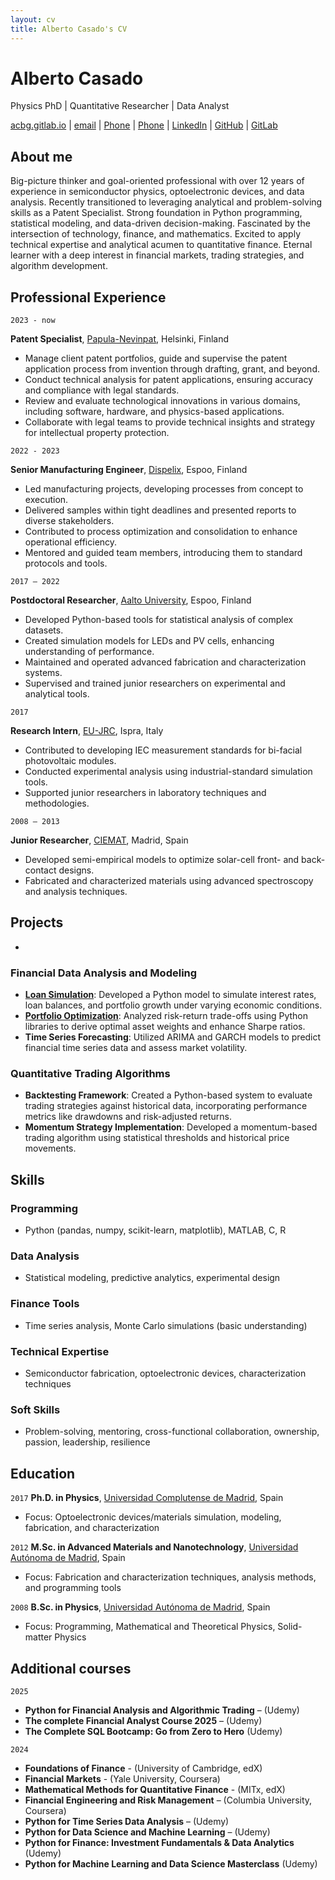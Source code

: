 ```yaml
---
layout: cv
title: Alberto Casado's CV
---
```

# Alberto Casado
Physics PhD | Quantitative Researcher | Data Analyst

<div id="webaddress">
<a href="http://acbg.gitlab.io/">acbg.gitlab.io</a>
| <a href="casado.alberto@gmail.com">email</a>
| <a href="358) 50 308 8737">Phone</a>
| <a href="(+358) 50 308 8737">Phone</a>
| <a href="linkedin.com/in/acbgg">LinkedIn</a>
| <a href="github.com/acbg">GitHub</a>
| <a href="gitlab.com/acbg">GitLab</a>

</div>


## About me

Big-picture thinker and goal-oriented professional with over 12 years of experience in semiconductor physics, optoelectronic devices, and data analysis.
Recently transitioned to leveraging analytical and problem-solving skills as a Patent Specialist.
Strong foundation in Python programming, statistical modeling, and data-driven decision-making.
Fascinated by the intersection of technology, finance, and mathematics.
Excited to apply technical expertise and analytical acumen to quantitative finance.
Eternal learner with a deep interest in financial markets, trading strategies, and algorithm development.

## Professional Experience

`2023 - now`
<!-- `Nov 2023 - now` -->
__Patent Specialist__, [Papula-Nevinpat](https://www.papula-nevinpat.com), Helsinki, Finland

- Manage client patent portfolios, guide and supervise the patent application process from invention through drafting, grant, and beyond.
- Conduct technical analysis for patent applications, ensuring accuracy and compliance with legal standards.
- Review and evaluate technological innovations in various domains, including software, hardware, and physics-based applications.
- Collaborate with legal teams to provide technical insights and strategy for intellectual property protection.

`2022 - 2023`
<!-- `Apr 2022 - Oct 2023` -->
__Senior Manufacturing Engineer__, [Dispelix](https://www.dispelix.com), Espoo, Finland

- Led manufacturing projects, developing processes from concept to execution.
- Delivered samples within tight deadlines and presented reports to diverse stakeholders.
- Contributed to process optimization and consolidation to enhance operational efficiency.
- Mentored and guided team members, introducing them to standard protocols and tools.

`2017 – 2022`
<!-- `Nov 2017 – Mar 2022` -->
__Postdoctoral Researcher__, [Aalto University](https://www.aalto.fi), Espoo, Finland

- Developed Python-based tools for statistical analysis of complex datasets.
- Created simulation models for LEDs and PV cells, enhancing understanding of performance.
- Maintained and operated advanced fabrication and characterization systems.
- Supervised and trained junior researchers on experimental and analytical tools.

`2017`
<!-- `May 2017 – Oct 2017` -->
__Research Intern__, [EU-JRC](https://joint-research-centre.ec.europa.eu/index_en), Ispra, Italy

- Contributed to developing IEC measurement standards for bi-facial photovoltaic modules.
- Conducted experimental analysis using industrial-standard simulation tools.
- Supported junior researchers in laboratory techniques and methodologies.

`2008 – 2013`
<!-- `Sep 2008 – Sep 2013` -->
__Junior Researcher__, [CIEMAT](https://www.ciemat.es), Madrid, Spain

- Developed semi-empirical models to optimize solar-cell front- and back-contact designs.
- Fabricated and characterized materials using advanced spectroscopy and analysis techniques.

## Projects

-

### Financial Data Analysis and Modeling

- **[Loan Simulation](https://github.com/acbg/loan_simulations)**: Developed a Python model to simulate interest rates, loan balances, and portfolio growth under varying economic conditions.
- **[Portfolio Optimization](https://github.com/acbg/portfolio_optimization)**: Analyzed risk-return trade-offs using Python libraries to derive optimal asset weights and enhance Sharpe ratios.
- **Time Series Forecasting**: Utilized ARIMA and GARCH models to predict financial time series data and assess market volatility.

### Quantitative Trading Algorithms

- **Backtesting Framework**: Created a Python-based system to evaluate trading strategies against historical data, incorporating performance metrics like drawdowns and risk-adjusted returns.
- **Momentum Strategy Implementation**: Developed a momentum-based trading algorithm using statistical thresholds and historical price movements.


## Skills

### Programming
- Python (pandas, numpy, scikit-learn, matplotlib), MATLAB, C, R
### Data Analysis
- Statistical modeling, predictive analytics, experimental design
### Finance Tools
- Time series analysis, Monte Carlo simulations (basic understanding)
### Technical Expertise
- Semiconductor fabrication, optoelectronic devices, characterization techniques
### Soft Skills
- Problem-solving, mentoring, cross-functional collaboration, ownership, passion, leadership, resilience

## Education

`2017`
__Ph.D. in Physics__, [Universidad Complutense de Madrid](https://www.ucm.es), Spain

- Focus: Optoelectronic devices/materials simulation, modeling, fabrication, and characterization

`2012`
__M.Sc. in Advanced Materials and Nanotechnology__, [Universidad Autónoma de Madrid](https://www.uam.es), Spain

- Focus: Fabrication and characterization techniques, analysis methods, and programming tools

`2008`
__B.Sc. in Physics__, [Universidad Autónoma de Madrid](https://www.uam.es), Spain
- Focus: Programming, Mathematical and Theoretical Physics, Solid-matter Physics

## Additional courses

`2025`
- __Python for Financial Analysis and Algorithmic Trading__ – (Udemy)
- __The complete Financial Analyst Course 2025__ – (Udemy)
- __The Complete SQL Bootcamp: Go from Zero to Hero__ (Udemy)

`2024`
- __Foundations of Finance__ - (University of Cambridge, edX)
- __Financial Markets__ - (Yale University, Coursera)
- __Mathematical Methods for Quantitative Finance__ - (MITx, edX)
- __Financial Engineering and Risk Management__ – (Columbia University, Coursera)
- __Python for Time Series Data Analysis__ – (Udemy)
- __Python for Data Science and Machine Learning__ – (Udemy)
- __Python for Finance: Investment Fundamentals & Data Analytics__ (Udemy)
- __Python for Machine Learning and Data Science Masterclass__ (Udemy)

<!-- ## Job application summary -->
<!--  -->
<!-- As a seasoned physicist with a rich background in data analysis, programming, and research, I am eager to transition into a quantitative finance role. -->
<!-- My 12+ years of experience in technical problem-solving and statistical modeling, combined with recent legal and technical analysis expertise as a Patent Specialist, equip me to tackle complex challenges in financial markets. -->
<!-- Proficient in Python, statistical tools, and data-driven decision-making, I am passionate about applying my analytical mindset to develop innovative trading strategies and financial models. -->
<!-- I bring a commitment to excellence, a curiosity for learning, and a strong drive to contribute to the dynamic world of quantitative finance. -->

<!-- ### Footer

Last updated: May 2013 -->


